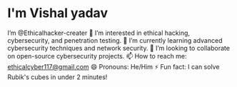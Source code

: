 # I'm Vishal yadav
I’m @Ethicalhacker-creater
👀 I’m interested in ethical hacking, cybersecurity, and penetration testing.
🌱 I’m currently learning advanced cybersecurity techniques and network security.
💞️ I’m looking to collaborate on open-source cybersecurity projects.
📫 How to reach me: ethicalcyber117@gmail.com
😄 Pronouns: He/Him
⚡ Fun fact: I can solve Rubik's cubes in under 2 minutes!
